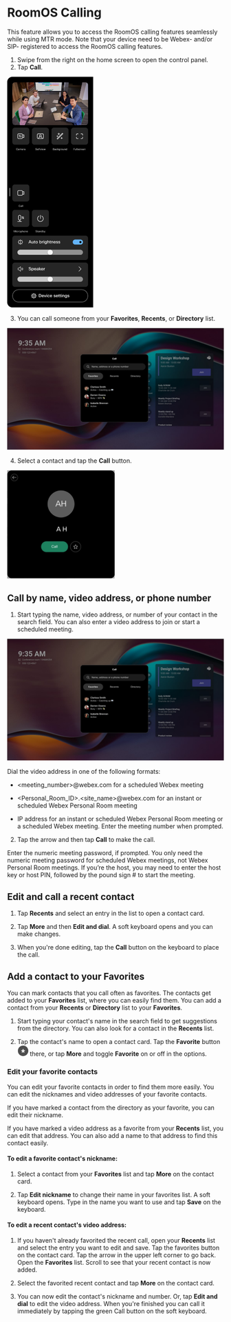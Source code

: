 # RoomOS Calling

This feature allows you to access the RoomOS calling features seamlessly while using MTR mode. Note that your device need to be Webex- and/or SIP- registered to access the RoomOS calling features.

1. Swipe from the right on the home screen to open the control panel.
2. Tap **Call**.

<img src="/doc/images/MTR/Call_ControlPanel.png" style="width: 200px"/>
  
3. You can call someone from your **Favorites**, **Recents**, or **Directory** list. 

<img src="/doc/images/MTR/CallMenu.jpg" style="width: 600px"/>

4. Select a contact and tap the **Call** button.

<img src="/doc/images/MTR/RoomOSCall.jpg" style="width: 250px"/>


## Call by name, video address, or phone number

1. Start typing the name, video address, or number of your contact in the search field. You can also enter a video address to join or start a scheduled meeting.

<img src="/doc/images/MTR/CallMenu.jpg" style="width: 600px"/>

Dial the video address in one of the following formats:

* <meeting_number>@webex.com for a scheduled Webex meeting

* <Personal_Room_ID>.<site_name>@webex.com for an instant or scheduled Webex Personal Room meeting
  
* IP address for an instant or scheduled Webex Personal Room meeting or a scheduled Webex meeting. Enter the meeting number when prompted.
 	
2. Tap the arrow and then tap **Call** to make the call.

Enter the numeric meeting password, if prompted. You only need the numeric meeting password for scheduled Webex meetings, not Webex Personal Room meetings. If you’re the host, you may need to enter the host key or host PIN, followed by the pound sign # to start the meeting. 

## Edit and call a recent contact 

1. Tap **Recents** and select an entry in the list to open a contact card.

2. Tap **More** and then **Edit and dial**. A soft keyboard opens and you can make changes.

3. When you're done editing, tap the **Call** button on the keyboard to place the call.

## Add a contact to your Favorites 

You can mark contacts that you call often as favorites. The contacts get added to your **Favorites** list, where you can easily find them. You can add a contact from your **Recents** or **Directory** list to your **Favorites**.

1. Start typing your contact's name in the search field to get suggestions from the directory. You can also look for a contact in the **Recents** list.

2. Tap the contact's name to open a contact card. Tap the **Favorite** button <img src="/doc/images/MTR/Favorite.jpg" style="width: 25px"/> there, or tap **More** and toggle **Favorite** on or off in the options.

### Edit your favorite contacts

You can edit your favorite contacts in order to find them more easily. You can edit the nicknames and video addresses of your favorite contacts.

If you have marked a contact from the directory as your favorite, you can edit their nickname.

If you have marked a video address as a favorite from your **Recents** list, you can edit that address. You can also add a name to that address to find this contact easily.


#### To edit a favorite contact's nickname:

1. Select a contact from your **Favorites** list and tap **More** on the contact card.

2. Tap **Edit nickname** to change their name in your favorites list. A soft keyboard opens. Type in the name you want to use and tap **Save** on the keyboard.

#### To edit a recent contact's video address:

1. If you haven't already favorited the recent call, open your **Recents** list and select the entry you want to edit and save. Tap the favorites button on the contact card. Tap the arrow in the upper left corner to go back. Open the **Favorites** list. Scroll to see that your recent contact is now added.

3. Select the favorited recent contact and tap **More** on the contact card.

4. You can now edit the contact's nickname and number.
Or, tap **Edit and dial** to edit the video address. When you're finished you can call it immediately by tapping the green Call button on the soft keyboard.

